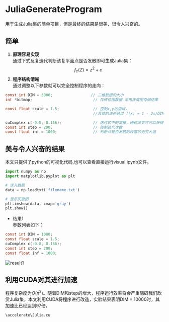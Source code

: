 # JuliaGenerateProgram
用于生成Julia集的简单项目，但是最终的结果是很美、很令人兴奋的。  
## 简单
1. **原理容易实现**   
通过下式反复迭代判断该复平面点是否发散即可生成Julia集：
$$
f_c(Z) = z^2 + c
$$
2. **程序结构清晰**  
通过调整以下参数就可以完全控制程序的走向：
```C
const int DIM = 3000;                 // 二维数组的大小
int *bitmap;                           // 存储位图数据,采用灰度图存储结果

const float scale = 1.5;               // 控制x,y的值域，
                                       //具体的说先通过 f(x) = 1 - 2x/DIM 将值映射到[-1,1],再通过该因子进行放缩

cuComplex c(-0.8, 0.156);              // 迭代式中的常量，通过改变它可以获得不同的Julia集图案
const int step = 200;                  // 控制迭代次数
const float inf = 1000;                // 判断点是否发散的设置的无穷大值
```
## 美与令人兴奋的结果
本文只提供了python的可视化代码,也可以查看直接运行visual.ipynb文件。
```python
import numpy as np
import matplotlib.pyplot as plt

# 读入数据
data = np.loadtxt('filename.txt')

# 显示灰度图
plt.imshow(data, cmap='gray')
plt.show()
```
- 结果1  
参数列表如下：
```C
const int DIM = 1000;
const float scale = 1.5;
cuComplex c(-0.8, 0.156);
const int step = 200; 
const float inf = 1000; 
```
![result1](./img/Julia%E9%9B%86.png)

## 利用CUDA对其进行加速
程序复杂度为$O(n^2)$。随着DIM和step的增大，程序运行效率将会严重阻碍我们欣赏Julia集，本文利用CUDA将程序进行改造，实验结果表明DIM = 10000时，其加速比已经达到97倍。
```bash
\accelerate\Julia.cu
```